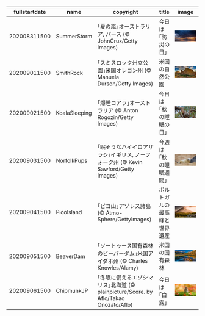 |fullstartdate|name|copyright|title|image|
|--|--|--|--|--|
202008311500|SummerStorm|｢夏の嵐｣オーストラリア, パース (© JohnCrux/Getty Images)|今日は｢防災の日｣|![](/ja-JP/2020/09/202008311500SummerStorm.jpg)|
202009011500|SmithRock|｢スミスロック州立公園｣米国オレゴン州 (© Manuela Durson/Getty Images)|米国の自然公園|![](/ja-JP/2020/09/202009011500SmithRock.jpg)|
202009021500|KoalaSleeping|｢爆睡コアラ｣オーストラリア (© Anton Rogozin/Getty Images)|今日は｢秋の睡眠の日｣|![](/ja-JP/2020/09/202009021500KoalaSleeping.jpg)|
202009031500|NorfolkPups|｢眠そうなハイイロアザラシ｣イギリス, ノーフォーク州 (© Kevin Sawford/Getty Images)|今週は｢秋の睡眠週間｣|![](/ja-JP/2020/09/202009031500NorfolkPups.jpg)|
202009041500|PicoIsland|｢ピコ山｣アゾレス諸島 (© Atmo-Sphere/GettyImages)|ポルトガルの最高峰と世界遺産|![](/ja-JP/2020/09/202009041500PicoIsland.jpg)|
202009051500|BeaverDam|｢ソートゥース国有森林のビーバーダム｣米国アイダホ州 (© Charles Knowles/Alamy)|米国の国有森林|![](/ja-JP/2020/09/202009051500BeaverDam.jpg)|
202009061500|ChipmunkJP|｢冬眠に備えるエゾシマリス｣北海道 (© plainpicture/Score. by Aflo/Takao Onozato/Aflo)|今日は｢白露｣|![](/ja-JP/2020/09/202009061500ChipmunkJP.jpg)|
